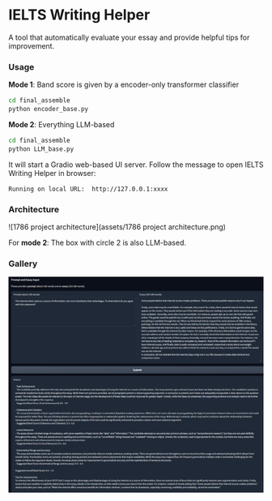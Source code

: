 # IELTS Writing Helper
A tool that automatically evaluate your essay and provide helpful tips for improvement.



### Usage

**Mode 1**: Band score is given by a encoder-only transformer classifier

```bash
cd final_assemble
python encoder_base.py
```

**Mode 2**: Everything LLM-based

```bash
cd final_assemble
python LLM_base.py
```

It will start a Gradio web-based UI server. Follow the message to open IELTS Writing Helper in browser:

```
Running on local URL:  http://127.0.0.1:xxxx
```



### Architecture

![1786 project architecture](assets/1786 project architecture.png)

For **mode 2**: The box with circle 2 is also LLM-based. 



### Gallery

![5](assets/5.png)
